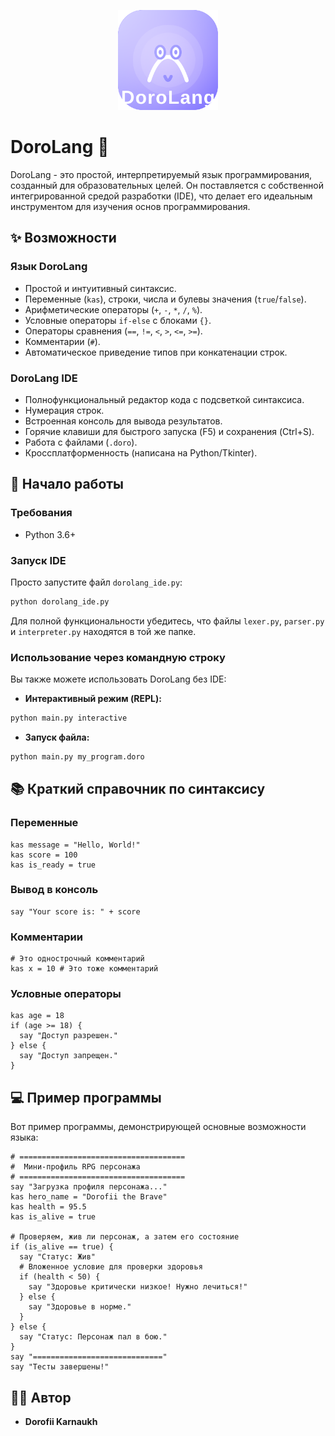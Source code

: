 <p align="center">
  <img src="logo.svg" alt="DoroLang Logo" width="160"/>
</p>

# DoroLang 🚀

DoroLang - это простой, интерпретируемый язык программирования, созданный для образовательных целей. Он поставляется с собственной интегрированной средой разработки (IDE), что делает его идеальным инструментом для изучения основ программирования.

## ✨ Возможности

### Язык DoroLang
*   Простой и интуитивный синтаксис.
*   Переменные (`kas`), строки, числа и булевы значения (`true`/`false`).
*   Арифметические операторы (`+`, `-`, `*`, `/`, `%`).
*   Условные операторы `if-else` с блоками `{}`.
*   Операторы сравнения (`==`, `!=`, `<`, `>`, `<=`, `>=`).
*   Комментарии (`#`).
*   Автоматическое приведение типов при конкатенации строк.

### DoroLang IDE
*   Полнофункциональный редактор кода с подсветкой синтаксиса.
*   Нумерация строк.
*   Встроенная консоль для вывода результатов.
*   Горячие клавиши для быстрого запуска (F5) и сохранения (Ctrl+S).
*   Работа с файлами (`.doro`).
*   Кроссплатформенность (написана на Python/Tkinter).

## 🚀 Начало работы

### Требования
*   Python 3.6+

### Запуск IDE
Просто запустите файл `dorolang_ide.py`:
```bash
python dorolang_ide.py
```
Для полной функциональности убедитесь, что файлы `lexer.py`, `parser.py` и `interpreter.py` находятся в той же папке.

### Использование через командную строку
Вы также можете использовать DoroLang без IDE:
*   **Интерактивный режим (REPL):** 
  ```bash
  python main.py interactive
  ```
*   **Запуск файла:**
  ```bash
  python main.py my_program.doro
  ```

## 📚 Краткий справочник по синтаксису

### Переменные
```doro
kas message = "Hello, World!"
kas score = 100
kas is_ready = true
```

### Вывод в консоль
```doro
say "Your score is: " + score
```

### Комментарии
```doro
# Это однострочный комментарий
kas x = 10 # Это тоже комментарий
```

### Условные операторы
```doro
kas age = 18
if (age >= 18) {
  say "Доступ разрешен."
} else {
  say "Доступ запрещен."
}
```

## 💻 Пример программы

Вот пример программы, демонстрирующей основные возможности языка:

```doro
# =====================================
#  Мини-профиль RPG персонажа
# =====================================
say "Загрузка профиля персонажа..."
kas hero_name = "Dorofii the Brave"
kas health = 95.5
kas is_alive = true

# Проверяем, жив ли персонаж, а затем его состояние
if (is_alive == true) {
  say "Статус: Жив"
  # Вложенное условие для проверки здоровья
  if (health < 50) {
    say "Здоровье критически низкое! Нужно лечиться!"
  } else {
    say "Здоровье в норме."
  }
} else {
  say "Статус: Персонаж пал в бою."
}
say "============================="
say "Тесты завершены!"
```

## 👨‍💻 Автор
*   **Dorofii Karnaukh**